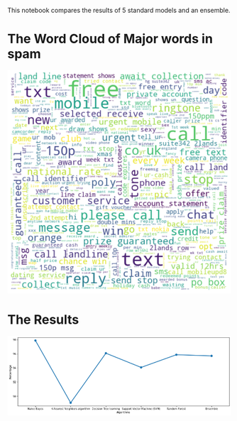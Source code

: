 This notebook compares the results of 5 standard models and an ensemble.
# The Word Cloud of Major words in spam
![Image](/image/cloud.png)

# The Results
![Image](/image/download.png)
